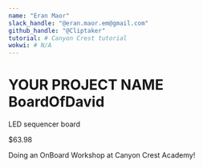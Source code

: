 ```yaml
---
name: "Eran Maor"
slack_handle: "@eran.maor.em@gmail.com"
github_handle: "@Cliptaker"
tutorial: # Canyon Crest tutorial
wokwi: # N/A
---
```


# YOUR PROJECT NAME BoardOfDavid

<!-- Describe your board in 2-3 sentences. What are you making? What will it do? -->
LED sequencer board

<!-- How much is it going to cost? -->
$63.98

<!-- Tell us a little bit about your design process. What were some challenges? What helped? ***Totally optional*** -->
Doing an OnBoard Workshop at Canyon Crest Academy!
